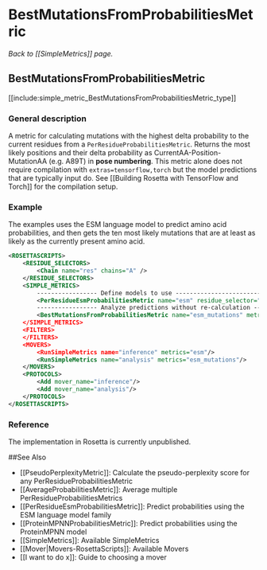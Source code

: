 # BestMutationsFromProbabilitiesMetric
*Back to [[SimpleMetrics]] page.*
## BestMutationsFromProbabilitiesMetric

[[include:simple_metric_BestMutationsFromProbabilitiesMetric_type]]

### General description
A metric for calculating mutations with the highest delta probability to the current residues from a `PerResidueProbabilitiesMetric`. Returns the most likely positions and their delta probability as CurrentAA-Position-MutationAA (e.g. A89T) in **pose numbering**. This metric alone does not require compilation with `extras=tensorflow,torch` but the model predictions that are typically input do. See [[Building Rosetta with TensorFlow and Torch]] for the compilation setup.

### Example
The examples uses the ESM language model to predict amino acid probabilities, and then gets the ten most likely mutations that are at least as likely as the currently present amino acid.
```xml
<ROSETTASCRIPTS>
    <RESIDUE_SELECTORS>
        <Chain name="res" chains="A" />
    </RESIDUE_SELECTORS>
    <SIMPLE_METRICS>
        ----------------- Define models to use -----------------------------
        <PerResidueEsmProbabilitiesMetric name="esm" residue_selector="res" model="esm2_t33_650M_UR50D" write_pssm="esm.pssm"/>
        ----------------- Analyze predictions without re-calculation -------
        <BestMutationsFromProbabilitiesMetric name="esm_mutations" metric="esm" use_cached_data="true" max_mutations=10 delta_cutoff=0.0 />
    </SIMPLE_METRICS>
    <FILTERS>
    </FILTERS>
    <MOVERS>
        <RunSimpleMetrics name="inference" metrics="esm"/>
        <RunSimpleMetrics name="analysis" metrics="esm_mutations"/>
    </MOVERS>
    <PROTOCOLS>
        <Add mover_name="inference"/>
        <Add mover_name="analysis"/>
    </PROTOCOLS>
</ROSETTASCRIPTS>
```
### Reference
The implementation in Rosetta is currently unpublished.

##See Also

* [[PseudoPerplexityMetric]]: Calculate the pseudo-perplexity score for any PerResidueProbabilitiesMetric
* [[AverageProbabilitiesMetric]]: Average multiple PerResidueProbabilitiesMetrics
* [[PerResidueEsmProbabilitiesMetric]]: Predict probabilities using the ESM language model family
* [[ProteinMPNNProbabilitiesMetric]]: Predict probabilities using the ProteinMPNN model
* [[SimpleMetrics]]: Available SimpleMetrics
* [[Mover|Movers-RosettaScripts]]: Available Movers
* [[I want to do x]]: Guide to choosing a mover
